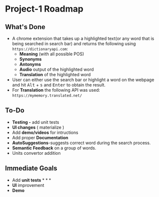 # Project-1 Roadmap

## What's Done
* A chrome extension that takes up a highlighted text(or any word that is being searched in search bar) and returns the following using `https://dictionaryapi.com`:
    * **Meaning** (with all possible POS) 
    * **Synonyms**
    * **Antonyms**
    * **Audio** output of the highlighted word
    * **Translation** of the highlighted word
* User can either use the search bar or highlight a word on the webpage and hit <kbd>Alt</kbd> + <kbd>s</kbd> and <kbd>Enter</kbd> to obtain the result.
* For **Translation** the following API was used: `https://mymemory.translated.net/`

## To-Do
* **Testing -** add unit tests
* **UI changes** ( materialize )
* Add **demo/videos** for intructions
* Add proper **Documentation**
* **AutoSuggestions**-suggests correct word during the search process.
* **Semantic Feedback** on a group of words.
* Units convertor addition


## Immediate Goals
* Add **unit tests**
    * 
    *
    *
* **UI** improvement
* **Demo**






